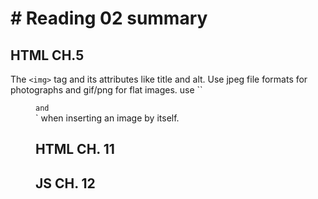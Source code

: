 # # Reading 02 summary

## HTML CH.5
The `<img>` tag and its attributes like title and alt. Use jpeg file formats for photographs and gif/png for flat images. use ``<figure>` and `<figcaption>` when inserting an image by itself.

## HTML CH. 11

## JS CH. 12


